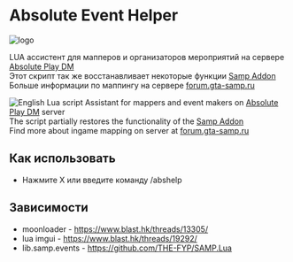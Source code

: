 # Absolute Event Helper

![logo](https://i.imgur.com/ZBGCORg.png)

LUA ассистент для мапперов и организаторов мероприятий на сервере [Absolute Play DM](https://sa-mp.ru/)  
Этот скрипт так же восстанавливает некоторые функции [Samp Addon](https://sa-mp.ru/sampaddon)  
Больше информации по маппингу на сервере [forum.gta-samp.ru](https://forum.gta-samp.ru/index.php?/topic/1016832-%D0%BC%D0%B8%D1%80%D1%8B-%D0%BE%D0%BF%D0%B8%D1%81%D0%B0%D0%BD%D0%B8%D0%B5-%D1%80%D0%B0%D0%B1%D0%BE%D1%82%D1%8B-%D1%80%D0%B5%D0%B4%D0%B0%D0%BA%D1%82%D0%BE%D1%80%D0%B0-%D0%BA%D0%B0%D1%80%D1%82/)  

![English](https://cdn2.iconfinder.com/data/icons/flags/flags/48/united-kingdom-great-britain.png)
Lua script Assistant for mappers and event makers on [Absolute Play DM](https://sa-mp.ru/) server  
The script partially restores the functionality of the [Samp Addon](https://sa-mp.ru/sampaddon)  
Find more about ingame mapping on server at [forum.gta-samp.ru](https://forum.gta-samp.ru/index.php?/topic/1016832-%D0%BC%D0%B8%D1%80%D1%8B-%D0%BE%D0%BF%D0%B8%D1%81%D0%B0%D0%BD%D0%B8%D0%B5-%D1%80%D0%B0%D0%B1%D0%BE%D1%82%D1%8B-%D1%80%D0%B5%D0%B4%D0%B0%D0%BA%D1%82%D0%BE%D1%80%D0%B0-%D0%BA%D0%B0%D1%80%D1%82/)  

## Как использовать
* Нажмите X или введите команду /abshelp

## Зависимости
* moonloader - https://www.blast.hk/threads/13305/
* lua imgui - https://www.blast.hk/threads/19292/
* lib.samp.events - https://github.com/THE-FYP/SAMP.Lua